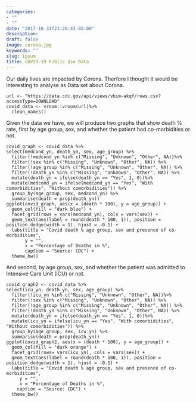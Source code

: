 ```yaml
---
categories:
- ""
- ""
date: "2017-10-31T21:28:43-05:00"
description:
draft: false
image: corona.jpg
keywords: ""
slug: ipsum
title: COVID-19 Public Use Data
---
```


Our daily lives are impacted by Corona. Therfore I thought it would be interesting to analyse as Data set about Corona.

```{r, cache=TRUE}
url <- "https://data.cdc.gov/api/views/vbim-akqf/rows.csv?accessType=DOWNLOAD"
covid_data <- vroom::vroom(url)%>%
  clean_names()
```
Given the data we have, we will produce two graphs that show death % rate, first by age group, sex, and whether the patient had co-morbidities or not.

```{r, cache=TRUE, fig.width=10}
covid_graph <- covid_data %>% 
select(medcond_yn, death_yn, sex, age_group) %>%
  filter(!medcond_yn %in% c("Missing", "Unknown", "Other", NA))%>% 
  filter(!sex %in% c("Missing", "Unknown", "Other", NA)) %>% 
  filter(!age_group %in% c("Missing", "Unknown", "Other", NA)) %>% 
  filter(!death_yn %in% c("Missing", "Unknown", "Other", NA)) %>% 
  mutate(death_yn = ifelse(death_yn == "Yes", 1, 0))%>% 
  mutate(medcond_yn = ifelse(medcond_yn == "Yes", "With comorbidities", "Without comorbidities")) %>% 
  group_by(age_group, sex, medcond_yn) %>% 
  summarise(death = prop(death_yn))
ggplot(covid_graph, aes(x = (death * 100), y = age_group)) +
  geom_col(fill = "dark blue") +
  facet_grid(rows = vars(medcond_yn), cols = vars(sex)) +
  geom_text(aes(label = round(death * 100, 1)), position = position_dodge(width = 1), hjust = -0.1) +
  labs(title = "Covid death % age group, sex and presence of co-morbidities",
       y = "", 
       x = "Percentage of Deaths in %",
       caption = "Source: CDC") +
  theme_bw()
```
And second, by age group, sex, and whether the patient was admitted to Intensive Care Unit (ICU) or not.

```{r}
covid_graph2 <- covid_data %>% 
select(icu_yn, death_yn, sex, age_group) %>%
  filter(!icu_yn %in% c("Missing", "Unknown", "Other", NA))%>% 
  filter(!sex %in% c("Missing", "Unknown", "Other", NA)) %>% 
  filter(!age_group %in% c("Missing", "Unknown", "Other", NA)) %>% 
  filter(!death_yn %in% c("Missing", "Unknown", "Other", NA)) %>% 
  mutate(death_yn = ifelse(death_yn == "Yes", 1, 0))%>% 
  mutate(icu_yn = ifelse(icu_yn == "Yes", "With comorbidities", "Without comorbidities")) %>% 
  group_by(age_group, sex, icu_yn) %>% 
  summarise(death = prop(death_yn))
ggplot(covid_graph2, aes(x = (death * 100), y = age_group)) +
  geom_col(fill = "dark orange") +
  facet_grid(rows= vars(icu_yn), cols = vars(sex)) +
  geom_text(aes(label = round(death * 100, 1)), position = position_dodge(width = 1), hjust = -0.1) +
  labs(title = "Covid death % age group, sex and presence of co-morbidities",
     y = "", 
     x = "Percentage of Deaths in %",
    caption = "Source: CDC") +
  theme_bw()